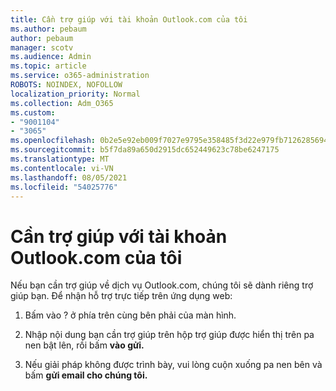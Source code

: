 ```yaml
---
title: Cần trợ giúp với tài khoản Outlook.com của tôi
ms.author: pebaum
author: pebaum
manager: scotv
ms.audience: Admin
ms.topic: article
ms.service: o365-administration
ROBOTS: NOINDEX, NOFOLLOW
localization_priority: Normal
ms.collection: Adm_O365
ms.custom:
- "9001104"
- "3065"
ms.openlocfilehash: 0b2e5e92eb009f7027e9795e358485f3d22e979fb7126285694dd2b3a7ea70b7
ms.sourcegitcommit: b5f7da89a650d2915dc652449623c78be6247175
ms.translationtype: MT
ms.contentlocale: vi-VN
ms.lasthandoff: 08/05/2021
ms.locfileid: "54025776"
---
```

# <a name="need-help-with-my-outlookcom-account"></a>Cần trợ giúp với tài khoản Outlook.com của tôi

Nếu bạn cần trợ giúp về dịch vụ Outlook.com, chúng tôi sẽ dành riêng trợ giúp bạn. Để nhận hỗ trợ trực tiếp trên ứng dụng web: 

1. Bấm vào ? ở phía trên cùng bên phải của màn hình. 

2. Nhập nội dung bạn cần trợ giúp trên hộp trợ giúp được hiển thị trên pa nen bật lên, rồi bấm **vào gửi.** 

3. Nếu giải pháp không được trình bày, vui lòng cuộn xuống pa nen bên và bấm **gửi email cho chúng tôi.**
